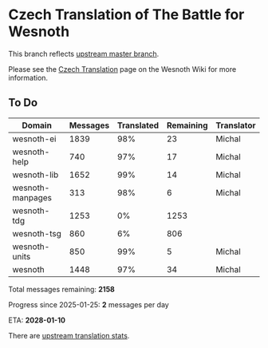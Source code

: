 # Czech Translation of The Battle for Wesnoth

This branch reflects [upstream master branch](https://github.com/wesnoth/wesnoth/tree/master).

Please see the [Czech Translation](https://wiki.wesnoth.org/CzechTranslation) page on the Wesnoth Wiki for more information.

## To Do

Domain | Messages | Translated | Remaining | Translator
------ | -------- | ---------- | --------- | ----------
wesnoth-ei | 1839 | 98% | 23 | Michal
wesnoth-help | 740 | 97% | 17 | Michal
wesnoth-lib | 1652 | 99% | 14 | Michal
wesnoth-manpages | 313 | 98% | 6 | Michal
wesnoth-tdg | 1253 | 0% | 1253 |
wesnoth-tsg | 860 | 6% | 806 |
wesnoth-units | 850 | 99% | 5 | Michal
wesnoth | 1448 | 97% | 34 | Michal

Total messages remaining: **2158**

Progress since 2025-01-25: **2** messages per day

ETA: **2028-01-10**

There are [upstream translation stats](https://www.wesnoth.org/gettext/?view=langs&version=master&lang=cs).
